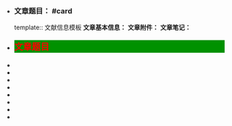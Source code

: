 - ### **文章题目**： #card
  template:: 文献信息模板
  **文章基本信息：**
  **文章附件：**
  **文章笔记：**
- <p style="
  font-family:微软雅黑;
  color:red;
  font-weight:bold;
  font-size:20px;
  background:#009100";
  background:#009100>文章题目</p>
-
-
-
-
-
-
-
-